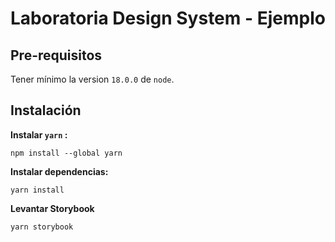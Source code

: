 # Laboratoria Design System - Ejemplo

## Pre-requisitos
Tener mínimo la version `18.0.0` de `node`.

## Instalación
**Instalar `yarn` :**

`npm install --global yarn`

**Instalar dependencias:**

`yarn install`

**Levantar Storybook**

`yarn storybook`
